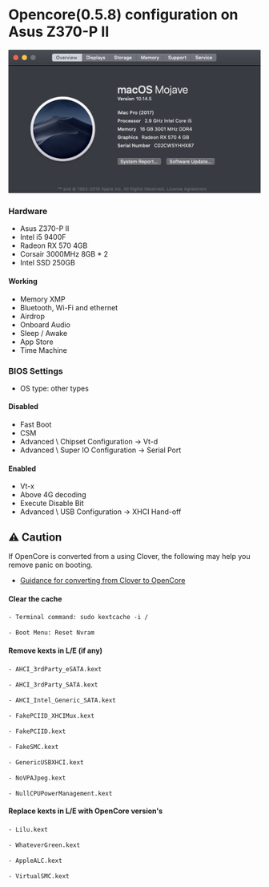 # Opencore(0.5.8) configuration on Asus Z370-P II

![About My Mac](sysInfo.png)

### Hardware

- Asus Z370-P II
- Intel i5 9400F
- Radeon RX 570 4GB
- Corsair 3000MHz 8GB * 2
- Intel SSD 250GB

#### Working

- Memory XMP
- Bluetooth, Wi-Fi and ethernet
- Airdrop
- Onboard Audio
- Sleep / Awake
- App Store
- Time Machine


### BIOS Settings

- OS type: other types

#### Disabled

- Fast Boot
- CSM
- Advanced \ Chipset Configuration → Vt-d 
- Advanced \ Super IO Configuration → Serial Port

#### Enabled

- Vt-x
- Above 4G decoding
- Execute Disable Bit
- Advanced \ USB Configuration → XHCI Hand-off 



## ⚠️ Caution

If OpenCore is converted from a using Clover, the following may help you remove panic on booting.

* [Guidance for converting from Clover to OpenCore](https://github.com/dortania/OpenCore-Desktop-Guide/tree/master/clover-conversion)


#### Clear the cache

`- Terminal command: sudo kextcache -i /`

`- Boot Menu: Reset Nvram`


#### Remove kexts in L/E (if any)

`- AHCI_3rdParty_eSATA.kext`

`- AHCI_3rdParty_SATA.kext`

`- AHCI_Intel_Generic_SATA.kext`

`- FakePCIID_XHCIMux.kext`

`- FakePCIID.kext`

`- FakeSMC.kext`

`- GenericUSBXHCI.kext`

`- NoVPAJpeg.kext`

`- NullCPUPowerManagement.kext`


#### Replace kexts in L/E with OpenCore version's

`- Lilu.kext`

`- WhateverGreen.kext`

`- AppleALC.kext`

`- VirtualSMC.kext`






